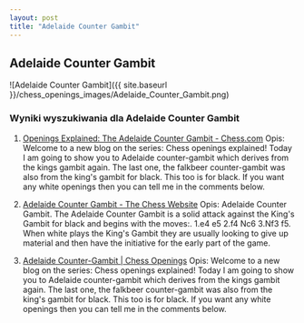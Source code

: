```yaml
---
layout: post
title: "Adelaide Counter Gambit"
---
```


## Adelaide Counter Gambit
![Adelaide Counter Gambit]({{ site.baseurl }}/chess_openings_images/Adelaide_Counter_Gambit.png)

### Wyniki wyszukiwania dla Adelaide Counter Gambit
1. [Openings Explained: The Adelaide Counter Gambit - Chess.com](https://www.chess.com/blog/GM-NiruMalVij/openings-explained-the-adelaide-counter-gambit)
   Opis: Welcome to a new blog on the series: Chess openings explained! Today I am going to show you to Adelaide counter-gambit which derives from the kings gambit again. The last one, the falkbeer counter-gambit was also from the king's gambit for black. This too is for black. If you want any white openings then you can tell me in the comments below.

2. [Adelaide Counter Gambit - The Chess Website](https://www.thechesswebsite.com/adelaide-counter-gambit/)
   Opis: Adelaide Counter Gambit. The Adelaide Counter Gambit is a solid attack against the King's Gambit for black and begins with the moves:. 1.e4 e5 2.f4 Nc6 3.Nf3 f5. When white plays the King's Gambit they are usually looking to give up material and then have the initiative for the early part of the game.

3. [Adelaide Counter-Gambit | Chess Openings](https://tymoteuszj.github.io/jekyll/update/2024/03/12/Adelaide-Counter-Gambit.html)
   Opis: Welcome to a new blog on the series: Chess openings explained! Today I am going to show you to Adelaide counter-gambit which derives from the kings gambit again. The last one, the falkbeer counter-gambit was also from the king's gambit for black. This too is for black. If you want any white openings then you can tell me in the comments below.
